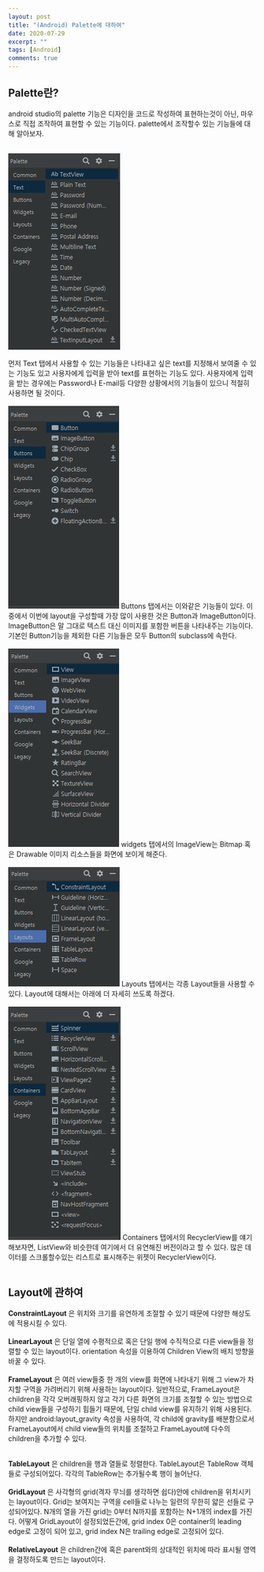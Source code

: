 ```yaml
---
layout: post
title: "(Android) Palette에 대하여"
date: 2020-07-29
excerpt: ""
tags: [Android]
comments: true
---
```


## Palette란?
android studio의 palette 기능은 디자인을 코드로 작성하여 표현하는것이 아닌, 마우스로 직접 조작하여 표현할 수 있는 기능이다. palette에서 조작할수 있는 기능들에 대해 알아보자. <br> <br>


![Text](https://raw.githubusercontent.com/EastHShin/EastHShin.github.io/master/img/paletteText.png)


먼저 Text 탭에서 사용할 수 있는 기능들은 나타내고 싶은 text를 지정해서 보여줄 수 있는
기능도 있고 사용자에게 입력을 받아 text를 표현하는 기능도 있다. 사용자에게 입력을
받는 경우에는 Password나 E-mail등 다양한 상황에서의 기능들이 있으니 적절히 사용하면
될 것이다.
<br><br>
![Buttons](https://raw.githubusercontent.com/EastHShin/EastHShin.github.io/master/img/paletteButtons.png)
Buttons 탭에서는 이와같은 기능들이 있다. 이 중에서 이번에 layout을 구성할때 가장 많이
사용한 것은 Button과 ImageButton이다. ImageButton은 말 그대로 텍스트 대신 이미지를 포함한 버튼을
나타내주는 기능이다. 기본인 Button기능을 제외한 다른 기능들은 모두 Button의 subclass에 속한다.
<br><br>
![Widgets](https://raw.githubusercontent.com/EastHShin/EastHShin.github.io/master/img/palettewidgets.png)
widgets 탭에서의 ImageView는 Bitmap 혹은 Drawable 이미지 리소스들을 화면에 보이게 해준다.
<br><br>
![Layouts](https://raw.githubusercontent.com/EastHShin/EastHShin.github.io/master/img/paletteLayouts.png)
Layouts 탭에서는 각종 Layout들을 사용할 수 있다. Layout에 대해서는 아래에 더 자세히 쓰도록 하겠다.
<br><br>
![Containers](https://raw.githubusercontent.com/EastHShin/EastHShin.github.io/master/img/paletteContainers.png)
Containers 탭에서의 RecyclerView를 얘기해보자면, ListView와 비슷한데 여기에서 더 유연해진 버전이라고
할 수 있다. 많은 데이터를 스크롤할수있는 리스트로 표시해주는 위젯이 RecyclerView이다.
<br><br>

## Layout에 관하여
**ConstraintLayout** 은 위치와 크기를 유연하게 조절할 수 있기 때문에 다양한 해상도에 적용시킬 수 있다.
<br> <br>
**LinearLayout** 은 단일 열에 수평적으로 혹은 단일 행에 수직적으로 다른 view들을 정렬할 수 있는 layout이다.
orientation 속성을 이용하여 Children View의 배치 방향을 바꿀 수 있다.
<br><br>
**FrameLayout** 은 여러 view들중 한 개의 view를 화면에 나타내기 위해 그 view가 차지할 구역을 가려버리기 위해
사용하는 layout이다. 일반적으로, FrameLayout은 children을 각각 오버래핑하지 않고 각기 다른 화면의 크기를
조절할 수 있는 방법으로 child view들을 구성하기 힘들기 때문에, 단일 child view를 유지하기 위해 사용된다.
하지만 android:layout_gravity 속성을 사용하여, 각 child에 gravity를 배분함으로서 FrameLayout에서 child view들의
위치를 조절하고 FrameLayout에 다수의 children을 추가할 수 있다.
<br><br>

**TableLayout** 은 children을 행과 열들로 정렬한다. TableLayout은 TableRow 객체들로 구성되어있다. 각각의 TableRow는
추가될수록 행이 늘어난다.
<br><br>
**GridLayout** 은 사각형의 grid(격자 무늬를 생각하면 쉽다)안에 children을 위치시키는 layout이다. Grid는 보여지는 구역을
cell들로 나누는 일련의 무한히 얇은 선들로 구성되어있다. N개의 열을 가진 grid는 0부터 N까지를 포함하는 N+1개의 index를 가진다. 어떻게 GridLayout이 설정되었든간에, grid index 0은 container의 leading edge로 고정이 되어 있고, grid index N은 trailing edge로 고정되어 있다.
<br><br>
**RelativeLayout** 은 children간에 혹은 parent와의 상대적인 위치에 따라 표시될 영역을 결정하도록 만드는 layout이다.

